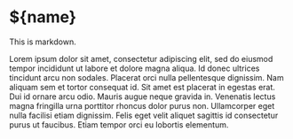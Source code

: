 # ${name}

This is markdown.

Lorem ipsum dolor sit amet, consectetur adipiscing elit, sed do eiusmod tempor incididunt ut labore et dolore magna aliqua. Id donec ultrices tincidunt arcu non sodales. Placerat orci nulla pellentesque dignissim. Nam aliquam sem et tortor consequat id. Sit amet est placerat in egestas erat. Dui id ornare arcu odio. Mauris augue neque gravida in. Venenatis lectus magna fringilla urna porttitor rhoncus dolor purus non. Ullamcorper eget nulla facilisi etiam dignissim. Felis eget velit aliquet sagittis id consectetur purus ut faucibus. Etiam tempor orci eu lobortis elementum.